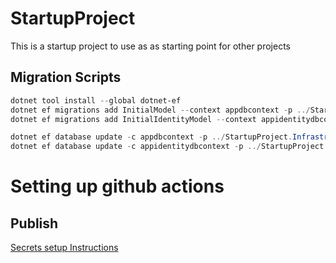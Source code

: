 # StartupProject
This is a startup project to use as as starting point for other projects

## Migration Scripts
```powershell
dotnet tool install --global dotnet-ef
dotnet ef migrations add InitialModel --context appdbcontext -p ../StartupProject.Infrastructure/StartupProject.Infrastructure.csproj -s StartupProject.Web.csproj -o Data/Migrations
dotnet ef migrations add InitialIdentityModel --context appidentitydbcontext -p ../StartupProject.Infrastructure/StartupProject.Infrastructure.csproj -s StartupProject.Web.csproj -o Identity/Migrations
```

```powershell
dotnet ef database update -c appdbcontext -p ../StartupProject.Infrastructure/StartupProject.Infrastructure.csproj -s StartupProject.Web.csproj
dotnet ef database update -c appidentitydbcontext -p ../StartupProject.Infrastructure/StartupProject.Infrastructure.csproj -s StartupProject.Web.csproj
```
# Setting up github actions

## Publish
[Secrets setup Instructions](https://docs.microsoft.com/en-us/azure/app-service/deploy-github-actions)


